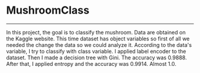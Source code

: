 # MushroomClass
----------
In this project, the goal is to classify the mushroom. Data are obtained on the Kaggle website. This time dataset has object variables so first of all we needed the change the data so we could analyze it. According to the data's variable, I try to classify with class variable. I applied label encoder to the dataset. Then I made a decision tree with Gini. The accuracy was 0.9888. After that, I applied entropy and the accuracy was 0.9914. Almost 1.0. 
